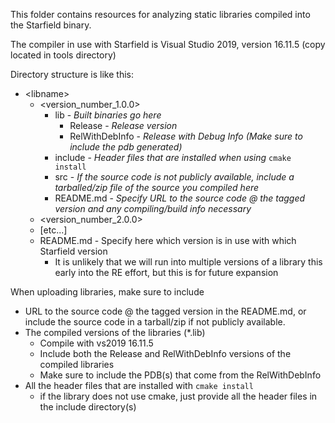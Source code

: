 This folder contains resources for analyzing static libraries compiled into the Starfield binary.

The compiler in use with Starfield is Visual Studio 2019, version 16.11.5 (copy located in tools directory)

Directory structure is like this:

 - \<libname\>
   - \<version_number_1.0.0\>
     - lib - *Built binaries go here*
       - Release - *Release version*
       - RelWithDebInfo - *Release with Debug Info (Make sure to include the pdb generated)*
     - include - *Header files that are installed when using* `cmake install`
     - src - *If the source code is not publicly available, include a tarballed/zip file of the source you compiled here* 
     - README.md - *Specify URL to the source code @ the tagged version and any compiling/build info necessary*
   - \<version_number_2.0.0\>
   - \[etc...\]
   - README.md - Specify here which version is in use with which Starfield version
     - It is unlikely that we will run into multiple versions of a library this early into the RE effort, but this is for future expansion
    
When uploading libraries, make sure to include

- URL to the source code @ the tagged version in the README.md, or include the source code in a tarball/zip if not publicly available.
- The compiled versions of the libraries (*.lib)
  - Compile with vs2019 16.11.5 
  - Include both the Release and RelWithDebInfo versions of the compiled libraries
  - Make sure to include the PDB(s) that come from the RelWithDebInfo 
- All the header files that are installed with `cmake install`
  - if the library does not use cmake, just provide all the header files in the include directory(s)
